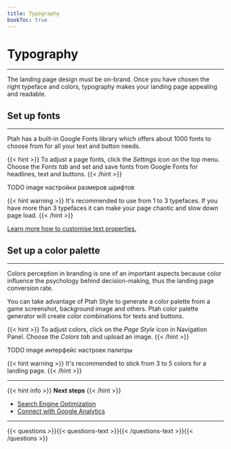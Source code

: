 ```yaml
---
title: Typography
bookToc: true
---
```


# Typography
***

The landing page design must be on-brand. 
Once you have chosen the right typeface and colors, typography makes your landing page appealing and readable.

## Set up fonts
***

Ptah has a built-in Google Fonts library which offers about 1000 fonts to choose from for all your text and button needs.

{{< hint >}}
To adjust a page fonts, click the *Settings icon* on the top menu. Choose the *Fonts tab* and set and save fonts from Google Fonts for headlines, text and buttons.
{{< /hint >}}

TODO image настройки размеров шрифтов

{{< hint warning >}}
It's recommended to use from 1 to 3 typefaces. 
If you have more than 3 typefaces it can make your page chaotic and slow down page load.
{{< /hint >}}

[Learn more how to customise text properties.](/docs/edit-section/#adjust-element-properties)

## Set up a color palette
***

Colors perception in branding is one of an important aspects because color influence the psychology behind decision-making, thus the landing page conversion rate.

You can take advantage of Ptah Style to generate a color palette from a game screenshot, background image and others. 
Ptah color palette generator will create color combinations for texts and buttons.

{{< hint >}}
To adjust colors, click on the *Page Style* icon in Navigation Panel. Choose the *Colors tab* and upload an image.
{{< /hint >}}

TODO image интерфейс настроек палитры

{{< hint warning >}}
It's recommended to stick from 3 to 5 colors for a landing page.
{{< /hint >}}

***

{{< hint info >}}
**Next steps**
{{< /hint >}}

- [Search Engine Optimization](/docs/seo/)
- [Connect with Google Analytics](/docs/integrations-ga/)

***

{{< questions >}}{{< questions-text >}}{{< /questions-text >}}{{< /questions >}}